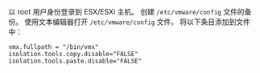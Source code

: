 以 root 用户身份登录到 ESX/ESXi 主机。
创建 `/etc/vmware/config` 文件的备份。
使用文本编辑器打开 `/etc/vmware/config` 文件。
将以下条目添加到文件中：

```shell
vmx.fullpath = "/bin/vmx"
isolation.tools.copy.disable="FALSE"
isolation.tools.paste.disable="FALSE"

```